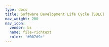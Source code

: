 ```yaml
---
type: docs
title: Software Development Life Cycle (SDLC)
nav_weight: 200
nav_icon:
  vendor: bs
  name: file-richtext
  color: '#007d9c'
---
```

